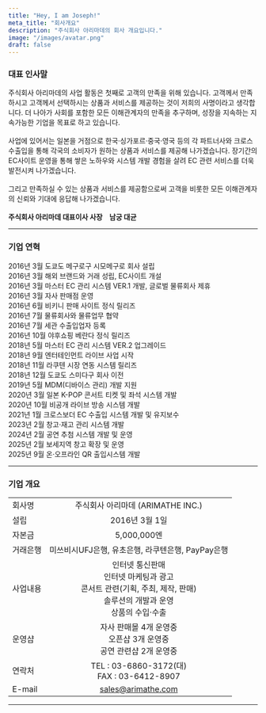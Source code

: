 ```yaml
---
title: "Hey, I am Joseph!"
meta_title: "회사개요"
description: "주식회사 아리마데의 회사 개요입니다."
image: "/images/avatar.png"
draft: false
---
```


<h3>대표 인사말</h3>
주식회사 아리마데의 사업 활동은 첫째로 고객의 만족을 위해 있습니다. 고객께서 만족하시고 고객께서 선택하시는 상품과 서비스를 제공하는 것이 저희의 사명이라고 생각합니다. 더 나아가 사회를 포함한 모든 이해관계자의 만족을 추구하며, 성장을 지속하는 지속가능한 기업을 목표로 하고 있습니다.<br><br>
사업에 있어서는 일본을 거점으로 한국·싱가포르·중국·영국 등의 각 파트너사와 크로스 수출입을 통해 각국의 소비자가 원하는 상품과 서비스를 제공해 나가겠습니다. 장기간의 EC사이트 운영을 통해 쌓은 노하우와 시스템 개발 경험을 살려 EC 관련 서비스를 더욱 발전시켜 나가겠습니다.<br><br>
그리고 만족하실 수 있는 상품과 서비스를 제공함으로써 고객을 비롯한 모든 이해관계자의 신뢰와 기대에 응답해 나가겠습니다.<br><br>
<b>주식회사 아리마데 대표이사 사장　남궁 대균</b>

<hr>

<h3>기업 연혁</h3>
2016년 3월 도쿄도 메구로구 시모메구로 회사 설립<br>
2016년 3월 해외 브랜드와 거래 성립, EC사이트 개설<br>
2016년 3월 마스터 EC 관리 시스템 VER.1 개발, 글로벌 물류회사 제휴<br>
2016년 3월 자사 판매점 운영<br>
2016년 6월 비키니 판매 사이트 정식 릴리즈<br>
2016년 7월 물류회사와 물류업무 협약<br>
2016년 7월 세관 수출입업자 등록<br>
2016년 10월 야후쇼핑 베란다 정식 릴리즈<br>
2018년 5월 마스터 EC 관리 시스템 VER.2 업그레이드<br>
2018년 9월 엔터테인먼트 라이브 사업 시작<br>
2018년 11월 라쿠텐 시장 연동 시스템 릴리즈<br>
2018년 12월 도쿄도 스미다구 회사 이전<br>
2019년 5월 MDM(디바이스 관리) 개발 지원<br>
2020년 3월 일본 K-POP 콘서트 티켓 및 좌석 시스템 개발<br>
2020년 10월 비공개 라이브 방송 시스템 개발<br>
2021년 1월 크로스보더 EC 수출입 시스템 개발 및 유지보수<br>
2023년 2월 창고·재고 관리 시스템 개발<br>
2024년 2월 공연 추첨 시스템 개발 및 운영<br>
2025년 2월 보세지역 창고 확장 및 운영<br>
2025년 9월 온·오프라인 QR 출입시스템 개발<br>

<hr>

### 기업 개요

|        |           |  
| ------------- | :-----------: |
|  회사명           | 주식회사 아리마데 (ARIMATHE INC.)|
|  설립           |   2016년 3월 1일|
|  자본금         |  5,000,000엔|
|  거래은행           | 미쓰비시UFJ은행, 유초은행, 라쿠텐은행, PayPay은행 |
|  사업내용           |   인터넷 통신판매<br>인터넷 마케팅과 광고<br>콘서트 관련(기획, 주최, 제작, 판매)<br>솔루션의 개발과 운영<br>상품의 수입·수출|
|  운영샵        |   자사 판매몰 4개 운영중<br>오픈샵 3개 운영중<br>공연 관련샵 2개 운영중|
|  연락처           |   TEL : 03-6860-3172(대)<br>FAX : 03-6412-8907   |
|  E-mail         |  sales@arimathe.com|

<hr>

